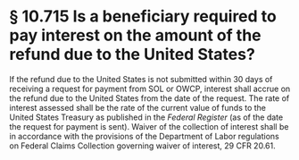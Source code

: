 # § 10.715   Is a beneficiary required to pay interest on the amount of the refund due to the United States?

If the refund due to the United States is not submitted within 30 days of receiving a request for payment from SOL or OWCP, interest shall accrue on the refund due to the United States from the date of the request. The rate of interest assessed shall be the rate of the current value of funds to the United States Treasury as published in the _Federal Register_ (as of the date the request for payment is sent). Waiver of the collection of interest shall be in accordance with the provisions of the Department of Labor regulations on Federal Claims Collection governing waiver of interest, 29 CFR 20.61.




